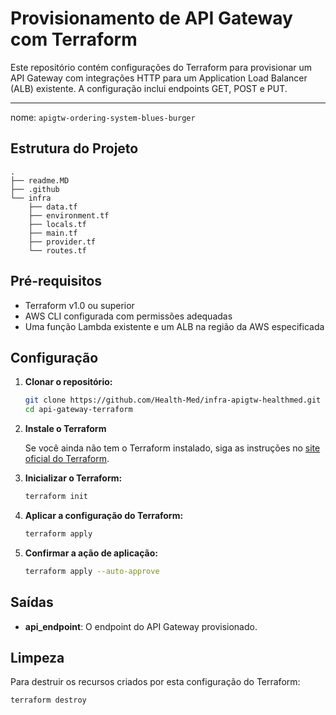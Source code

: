 # Provisionamento de API Gateway com Terraform

Este repositório contém configurações do Terraform para provisionar um API Gateway com integrações HTTP para um Application Load Balancer (ALB) existente. A configuração inclui endpoints GET, POST e PUT.

---
nome: `apigtw-ordering-system-blues-burger`

## Estrutura do Projeto

```plaintext
.
├── readme.MD
├── .github
└── infra
    ├── data.tf
    ├── environment.tf
    ├── locals.tf
    ├── main.tf
    ├── provider.tf
    └── routes.tf
```

## Pré-requisitos

- Terraform v1.0 ou superior
- AWS CLI configurada com permissões adequadas
- Uma função Lambda existente e um ALB na região da AWS especificada

## Configuração

1. **Clonar o repositório:**
    ```sh
    git clone https://github.com/Health-Med/infra-apigtw-healthmed.git
    cd api-gateway-terraform
    ```

2. **Instale o Terraform**

   Se você ainda não tem o Terraform instalado, siga as instruções no [site oficial do Terraform](https://www.terraform.io/downloads.html).

3. **Inicializar o Terraform:**
    ```sh
    terraform init
    ```

4. **Aplicar a configuração do Terraform:**
    ```sh
    terraform apply
    ```

5. **Confirmar a ação de aplicação:**
    ```sh
    terraform apply --auto-approve
    ```

## Saídas

- **api_endpoint**: O endpoint do API Gateway provisionado.


## Limpeza

Para destruir os recursos criados por esta configuração do Terraform:

```sh
terraform destroy
```